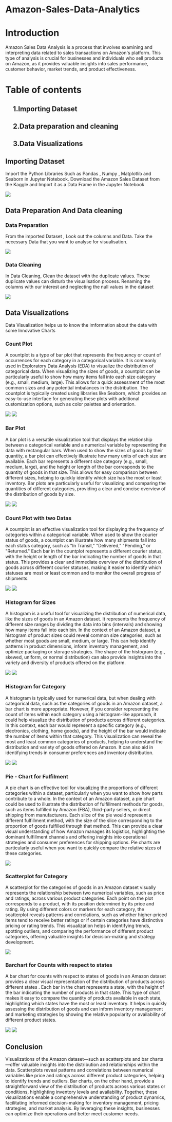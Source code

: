 # Amazon-Sales-Data-Analytics
<h1>Introduction</h1>
<p>Amazon Sales Data Analysis is a process that involves examining and interpreting data related to sales transactions on Amazon's platform. This type of analysis is crucial for businesses and individuals who sell products on Amazon, as it provides valuable insights into sales performance, customer behavior, market trends, and product effectiveness.</p>
<h1>Table of contents</h1>
<ol><h2> 1.Importing Dataset</h2>
<h2>2.Data preparation and cleaning</h2>
<h2>3.Data Visualizations</h2></ol>
<h2>Importing Dataset </h2>
<p>Import the Python Libraries Such as Pandas , Numpy , Matplotlib and Seaborn in Jupyter Notebook. Download the Amazon Sales Dataset from the Kaggle and Import it as a Data Frame in the Jupyter Notebook</p>
<img src="https://github.com/user-attachments/assets/6a010833-97df-413b-9d95-a5cb5f967064">
<h2>Data Preparation And Data cleaning </h2>
<H3>Data Preparation</H3>
<P>From the imported Dataset , Look out the columns and Data. Take the necessary Data that you want to analyse for visualisation.</P>
<img src="https://github.com/user-attachments/assets/07a3aad8-7990-4907-bcec-f8c538dab029">

<h3>Data Cleaning</h3>
<p>In Data Cleaning, Clean the dataset with the duplicate values. These duplicate values can disturb the visualisation process. Renaming the columns with our interest and neglecting the null values in the dataset</p>
<img src="https://github.com/user-attachments/assets/c2e83f72-1b68-426b-a9b9-47f58169cd6c">

<h2>Data Visualizations</h2>
<p>Data Visualization helps us to know the imformation about the data with some Innovative Charts </p>

<h3>Count Plot</h3>
<p>A countplot is a type of bar plot that represents the frequency or count of occurrences for each category in a categorical variable. It is commonly used in Exploratory Data Analysis (EDA) to visualize the distribution of categorical data. When visualizing the sizes of goods, a countplot can be particularly useful to show how many items fall into each size category (e.g., small, medium, large). This allows for a quick assessment of the most common sizes and any potential imbalances in the distribution. The countplot is typically created using libraries like Seaborn, which provides an easy-to-use interface for generating these plots with additional customization options, such as color palettes and orientation.</p>
<img src="https://github.com/user-attachments/assets/e0f1958e-49ae-4b4c-acf4-b8fe2c8c17a0">
<img src="https://github.com/user-attachments/assets/05cb8a3c-4dac-49c5-9d06-1fc3476cf269">

<h3>Bar Plot</h3>
<p>A bar plot is a versatile visualization tool that displays the relationship between a categorical variable and a numerical variable by representing the data with rectangular bars. When used to show the sizes of goods by their quantity, a bar plot can effectively illustrate how many units of each size are available. Each bar represents a different size category (e.g., small, medium, large), and the height or length of the bar corresponds to the quantity of goods in that size. This allows for easy comparison between different sizes, helping to quickly identify which size has the most or least inventory. Bar plots are particularly useful for visualizing and comparing the quantities of different categories, providing a clear and concise overview of the distribution of goods by size.</p>
<img src="https://github.com/user-attachments/assets/d18c8b4f-7686-4ecc-bcbb-b986cfc8a4be">
<img src="https://github.com/user-attachments/assets/d339723b-0f0d-4061-92ab-2d1fee629a54">

<h3> Count Plot with two Datas </h3>
<p>A countplot is an effective visualization tool for displaying the frequency of categories within a categorical variable. When used to show the courier status of goods, a countplot can illustrate how many shipments fall into each status category, such as "In Transit," "Delivered," "Pending," or "Returned." Each bar in the countplot represents a different courier status, with the height or length of the bar indicating the number of goods in that status. This provides a clear and immediate overview of the distribution of goods across different courier statuses, making it easier to identify which statuses are most or least common and to monitor the overall progress of shipments. </p>
<img src="https://github.com/user-attachments/assets/b3c9882e-bcb6-41da-a87b-80bcf8e5e79b">
<img src="https://github.com/user-attachments/assets/760870b8-6890-42d0-a96d-1bb20ee4fbd9">

<h3> Histogram for Sizes </h3>
<p>A histogram is a useful tool for visualizing the distribution of numerical data, like the sizes of goods in an Amazon dataset. It represents the frequency of different size ranges by dividing the data into bins (intervals) and showing how many items fall into each bin. In the context of an Amazon dataset, a histogram of product sizes could reveal common size categories, such as whether most goods are small, medium, or large. This can help identify patterns in product dimensions, inform inventory management, and optimize packaging or storage strategies. The shape of the histogram (e.g., skewed, uniform, or normal distribution) can also provide insights into the variety and diversity of products offered on the platform.</p>
<img src="https://github.com/user-attachments/assets/99cf73c4-3f27-413b-8266-7cb5295acd85">
<img src="https://github.com/user-attachments/assets/e3720448-cb2a-4dfd-80ca-3af760232512">

<h3>Histogram for Category </h3>
<p>A histogram is typically used for numerical data, but when dealing with categorical data, such as the categories of goods in an Amazon dataset, a bar chart is more appropriate. However, if you consider representing the count of items within each category using a histogram-like approach, it could help visualize the distribution of products across different categories.
In this context, each bar would represent a specific category (e.g., electronics, clothing, home goods), and the height of the bar would indicate the number of items within that category. This visualization can reveal the most and least common categories of products, helping to understand the distribution and variety of goods offered on Amazon. It can also aid in identifying trends in consumer preferences and inventory distribution.</p>
<img src="https://github.com/user-attachments/assets/fde13e5d-e8b6-4e82-be53-9bd107e8db06">
<img src="https://github.com/user-attachments/assets/4974a2e4-0dd4-4e89-b65b-7fa5f7ec9c5e">

<h3>Pie - Chart for Fulfilment</h3>
<p>A pie chart is an effective tool for visualizing the proportions of different categories within a dataset, particularly when you want to show how parts contribute to a whole. In the context of an Amazon dataset, a pie chart could be used to illustrate the distribution of fulfillment methods for goods, such as items fulfilled by Amazon (FBA), third-party sellers, or direct shipping from manufacturers.
Each slice of the pie would represent a different fulfillment method, with the size of the slice corresponding to the proportion of goods fulfilled through that method. This can provide a clear visual understanding of how Amazon manages its logistics, highlighting the dominant fulfillment channels and offering insights into operational strategies and consumer preferences for shipping options. Pie charts are particularly useful when you want to quickly compare the relative sizes of these categories.</p>
<img src="https://github.com/user-attachments/assets/5c5d4b36-30e6-4408-80af-6493258206c8">

<h3>Scatterplot for Category </h3>
<P>A scatterplot for the categories of goods in an Amazon dataset visually represents the relationship between two numerical variables, such as price and ratings, across various product categories. Each point on the plot corresponds to a product, with its position determined by its price and rating. By using different colors or markers for each category, the scatterplot reveals patterns and correlations, such as whether higher-priced items tend to receive better ratings or if certain categories have distinctive pricing or rating trends. This visualization helps in identifying trends, spotting outliers, and comparing the performance of different product categories, offering valuable insights for decision-making and strategy development.</P>
<img src="https://github.com/user-attachments/assets/c0f403f3-2b65-4fed-bf28-4da741b830a4">

<h3>Barchart for Counts with respect to states </h3>
<p>A bar chart for counts with respect to states of goods in an Amazon dataset provides a clear visual representation of the distribution of products across different states . Each bar in the chart represents a state, with the height of the bar indicating the number of products in that state. This type of chart makes it easy to compare the quantity of products available in each state, highlighting which states have the most or least inventory. It helps in quickly assessing the distribution of goods and can inform inventory management and marketing strategies by showing the relative popularity or availability of different product states.</p>
<img src="https://github.com/user-attachments/assets/a49b9a42-652a-409f-8ebb-443eb36dbe7a">
<img src="https://github.com/user-attachments/assets/f8637955-c274-4764-9dec-95e2091472fc">

<h2>Conclusion</h2>
<p> Visualizations of the Amazon dataset—such as scatterplots and bar charts—offer valuable insights into the distribution and relationships within the data. Scatterplots reveal patterns and correlations between numerical variables like price and ratings across different product categories, helping to identify trends and outliers. Bar charts, on the other hand, provide a straightforward view of the distribution of products across various states or conditions, highlighting inventory levels and availability. Together, these visualizations enable a comprehensive understanding of product dynamics, facilitating informed decision-making for inventory management, pricing strategies, and market analysis. By leveraging these insights, businesses can optimize their operations and better meet customer needs.</p>

